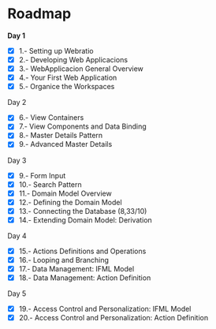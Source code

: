 # Roadmap

**Day 1**

- [X] 1.- Setting up Webratio
- [X] 2.- Developing Web Applicacions
- [X] 3.- WebApplicacion General Overview
- [X] 4.- Your First Web Application
- [X] 5.- Organice the Workspaces

Day 2
- [X] 6.- View Containers
- [X] 7.- View Components and Data Binding
- [X] 8.- Master Details Pattern
- [X] 9.- Advanced Master Details

Day 3
- [X] 9.- Form Input
- [X] 10.- Search Pattern
- [X] 11.- Domain Model Overview
- [X] 12.- Defining the Domain Model
- [X] 13.- Connecting the Database (8,33/10)
- [X] 14.- Extending Domain Model: Derivation

Day 4
- [X] 15.- Actions Definitions and Operations
- [X] 16.- Looping and Branching
- [X] 17.- Data Management: IFML Model
- [X] 18.- Data Management: Action Definition

Day 5
- [X] 19.- Access Control and Personalization: IFML Model
- [X] 20.- Access Control and Personalization: Action Definition